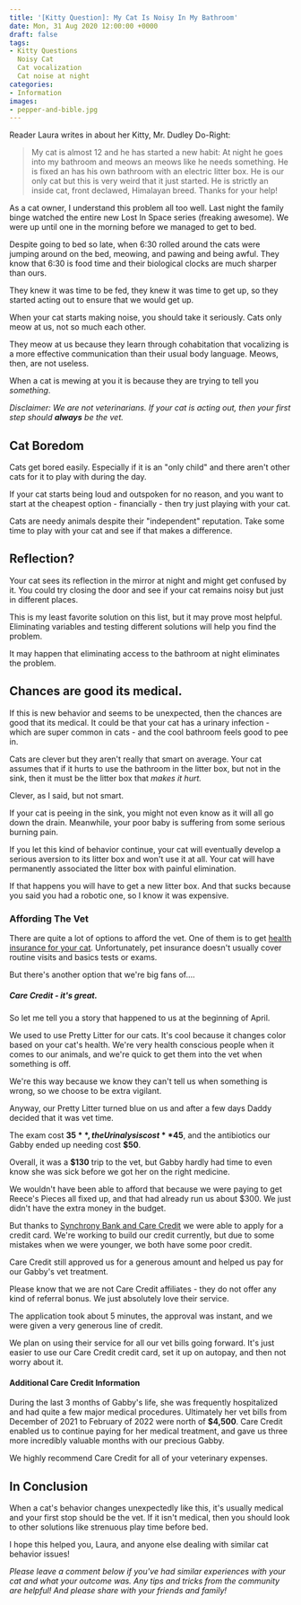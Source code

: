 ```yaml
---
title: '[Kitty Question]: My Cat Is Noisy In My Bathroom'
date: Mon, 31 Aug 2020 12:00:00 +0000
draft: false
tags:
- Kitty Questions
  Noisy Cat
  Cat vocalization
  Cat noise at night
categories:
- Information
images:
- pepper-and-bible.jpg
---
```


Reader Laura writes in about her Kitty, Mr. Dudley Do-Right:

> My cat is almost 12 and he has started a new habit: At night he goes into my bathroom and meows an meows like he needs something. He is fixed an has his own bathroom with an electric litter box. He is our only cat but this is very weird that it just started. He is strictly an inside cat, front declawed, Himalayan breed. Thanks for your help!

As a cat owner, I understand this problem all too well. Last night the family binge watched the entire new Lost In Space series (freaking awesome). We were up until one in the morning before we managed to get to bed.

Despite going to bed so late, when 6:30 rolled around the cats were jumping around on the bed, meowing, and pawing and being awful. They know that 6:30 is food time and their biological clocks are much sharper than ours.

They knew it was time to be fed, they knew it was time to get up, so they started acting out to ensure that we would get up.

When your cat starts making noise, you should take it seriously. Cats only meow at us, not so much each other.

They meow at us because they learn through cohabitation that vocalizing is a more effective communication than their usual body language. Meows, then, are not useless.

When a cat is mewing at you it is because they are trying to tell you _something_.

_Disclaimer: We are not veterinarians. If your cat is acting out, then your first step should **always** be the vet._

Cat Boredom
-----------

Cats get bored easily. Especially if it is an "only child" and there aren't other cats for it to play with during the day.

If your cat starts being loud and outspoken for no reason, and you want to start at the cheapest option - financially - then try just playing with your cat.

Cats are needy animals despite their "independent" reputation. Take some time to play with your cat and see if that makes a difference.

Reflection?
-----------

Your cat sees its reflection in the mirror at night and might get confused by it. You could try closing the door and see if your cat remains noisy but just in different places.

This is my least favorite solution on this list, but it may prove most helpful. Eliminating variables and testing different solutions will help you find the problem.

It may happen that eliminating access to the bathroom at night eliminates the problem.

Chances are good its medical.
-----------------------------

If this is new behavior and seems to be unexpected, then the chances are good that its medical. It could be that your cat has a urinary infection - which are super common in cats - and the cool bathroom feels good to pee in.

Cats are clever but they aren't really that smart on average. Your cat assumes that if it hurts to use the bathroom in the litter box, but not in the sink, then it must be the litter box that _makes it hurt._

Clever, as I said, but not smart.

If your cat is peeing in the sink, you might not even know as it will all go down the drain. Meanwhile, your poor baby is suffering from some serious burning pain.

If you let this kind of behavior continue, your cat will eventually develop a serious aversion to its litter box and won't use it at all. Your cat will have permanently associated the litter box with painful elimination.

If that happens you will have to get a new litter box. And that sucks because you said you had a robotic one, so I know it was expensive.

### Affording The Vet

There are quite a lot of options to afford the vet. One of them is to get [health insurance for your cat](/pet-insurance-review/). Unfortunately, pet insurance doesn't usually cover routine visits and basics tests or exams.

But there's another option that we're big fans of....

##### Care Credit - it's great.

So let me tell you a story that happened to us at the beginning of April.

We used to use Pretty Litter for our cats. It's cool because it changes color based on your cat's health. We're very health conscious people when it comes to our animals, and we're quick to get them into the vet when something is off.

We're this way because we know they can't tell us when something is wrong, so we choose to be extra vigilant.

Anyway, our Pretty Litter turned blue on us and after a few days Daddy decided that it was vet time.

The exam cost **$35**, the Urinalysis cost **$45**, and the antibiotics our Gabby ended up needing cost **$50**.

Overall, it was a **$130** trip to the vet, but Gabby hardly had time to even know she was sick before we got her on the right medicine.

We wouldn't have been able to afford that because we were paying to get Reece's Pieces all fixed up, and that had already run us about $300. We just didn't have the extra money in the budget.

But thanks to [Synchrony Bank and Care Credit](https://www.carecredit.com) we were able to apply for a credit card. We're working to build our credit currently, but due to some mistakes when we were younger, we both have some poor credit.

Care Credit still approved us for a generous amount and helped us pay for our Gabby's vet treatment.

Please know that we are not Care Credit affiliates - they do not offer any kind of referral bonus. We just absolutely love their service.

The application took about 5 minutes, the approval was instant, and we were given a very generous line of credit.

We plan on using their service for all our vet bills going forward. It's just easier to use our Care Credit credit card, set it up on autopay, and then not worry about it.

#### Additional Care Credit Information

During the last 3 months of Gabby's life, she was frequently hospitalized and had quite a few major medical procedures. Ultimately her vet bills from December of 2021 to February of 2022 were north of **$4,500**. Care Credit enabled us to continue paying for her medical treatment, and gave us three more incredibly valuable months with our precious Gabby. 

We highly recommend Care Credit for all of your veterinary expenses. 

## In Conclusion

When a cat's behavior changes unexpectedly like this, it's usually medical and your first stop should be the vet. If it isn't medical, then you should look to other solutions like strenuous play time before bed.

I hope this helped you, Laura, and anyone else dealing with similar cat behavior issues!

_Please leave a comment below if you've had similar experiences with your cat and what your outcome was. Any tips and tricks from the community are helpful! And please share with your friends and family!_